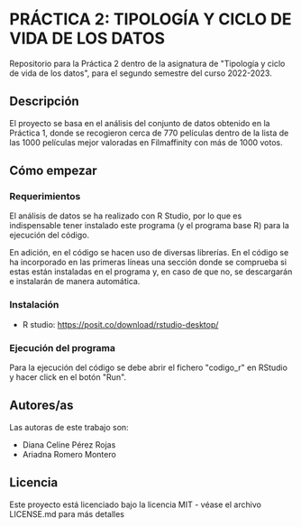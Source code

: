 # PRÁCTICA 2: TIPOLOGÍA Y CICLO DE VIDA DE LOS DATOS

Repositorio para la Práctica 2 dentro de la asignatura de "Tipología y ciclo de vida de los datos", para el segundo semestre del curso 2022-2023.

## Descripción

El proyecto se basa en el análisis del conjunto de datos obtenido en la Práctica 1, donde se recogieron cerca de 770 películas dentro de la lista  de las 1000 películas mejor valoradas en Filmaffinity con más de 1000 votos.

## Cómo empezar

### Requerimientos

El análisis de datos se ha realizado con R Studio, por lo que es indispensable tener instalado este programa (y el programa base R) para la ejecución del código.

En adición, en el código se hacen uso de diversas librerías. En el código se ha incorporado en las primeras líneas una sección donde se comprueba si estas están instaladas en el programa y, en caso de que no, se descargarán e instalarán de manera automática.


### Instalación

* R studio: https://posit.co/download/rstudio-desktop/ 

### Ejecución del programa

Para la ejecución del código se debe abrir el fichero "codigo_r" en RStudio y hacer click en el botón "Run".

## Autores/as

Las autoras de este trabajo son:

* Diana Celine Pérez Rojas
* Ariadna Romero Montero


## Licencia

Este proyecto está licenciado bajo la licencia MIT - véase el archivo LICENSE.md para más detalles
